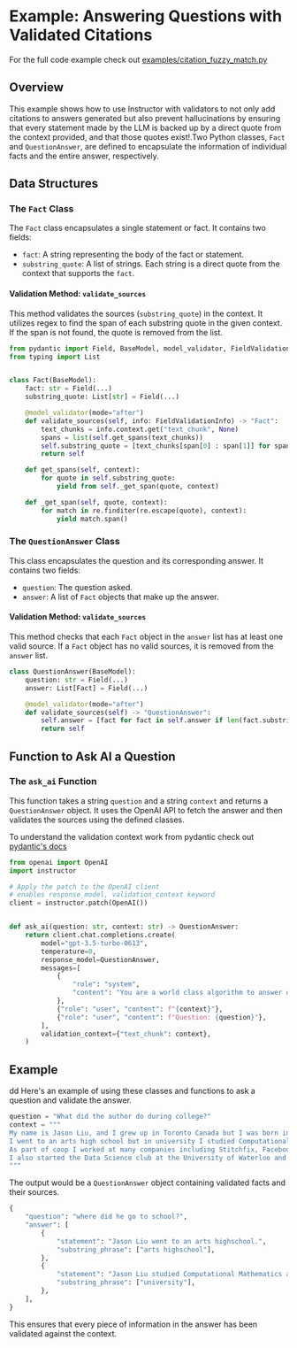 # Example: Answering Questions with Validated Citations

For the full code example check out [examples/citation_fuzzy_match.py](https://github.com/jxnl/instructor/blob/main/examples/citation_with_extraction/citation_fuzzy_match.py)

## Overview

This example shows how to use Instructor with validators to not only add citations to answers generated but also prevent hallucinations by ensuring that every statement made by the LLM is backed up by a direct quote from the context provided, and that those quotes exist!.Two Python classes, `Fact` and `QuestionAnswer`, are defined to encapsulate the information of individual facts and the entire answer, respectively.

## Data Structures

### The `Fact` Class

The `Fact` class encapsulates a single statement or fact. It contains two fields:

- `fact`: A string representing the body of the fact or statement.
- `substring_quote`: A list of strings. Each string is a direct quote from the context that supports the `fact`.

#### Validation Method: `validate_sources`

This method validates the sources (`substring_quote`) in the context. It utilizes regex to find the span of each substring quote in the given context. If the span is not found, the quote is removed from the list.

```python hl_lines="6 8-13"
from pydantic import Field, BaseModel, model_validator, FieldValidationInfo
from typing import List


class Fact(BaseModel):
    fact: str = Field(...)
    substring_quote: List[str] = Field(...)

    @model_validator(mode="after")
    def validate_sources(self, info: FieldValidationInfo) -> "Fact":
        text_chunks = info.context.get("text_chunk", None)
        spans = list(self.get_spans(text_chunks))
        self.substring_quote = [text_chunks[span[0] : span[1]] for span in spans]
        return self

    def get_spans(self, context):
        for quote in self.substring_quote:
            yield from self._get_span(quote, context)

    def _get_span(self, quote, context):
        for match in re.finditer(re.escape(quote), context):
            yield match.span()
```

### The `QuestionAnswer` Class

This class encapsulates the question and its corresponding answer. It contains two fields:

- `question`: The question asked.
- `answer`: A list of `Fact` objects that make up the answer.

#### Validation Method: `validate_sources`

This method checks that each `Fact` object in the `answer` list has at least one valid source. If a `Fact` object has no valid sources, it is removed from the `answer` list.

```python hl_lines="5-8"
class QuestionAnswer(BaseModel):
    question: str = Field(...)
    answer: List[Fact] = Field(...)

    @model_validator(mode="after")
    def validate_sources(self) -> "QuestionAnswer":
        self.answer = [fact for fact in self.answer if len(fact.substring_quote) > 0]
        return self
```

## Function to Ask AI a Question

### The `ask_ai` Function

This function takes a string `question` and a string `context` and returns a `QuestionAnswer` object. It uses the OpenAI API to fetch the answer and then validates the sources using the defined classes.

To understand the validation context work from pydantic check out [pydantic's docs](https://docs.pydantic.dev/usage/validators/#model-validators)

```python hl_lines="5 6 14"
from openai import OpenAI
import instructor

# Apply the patch to the OpenAI client
# enables response_model, validation_context keyword
client = instructor.patch(OpenAI())


def ask_ai(question: str, context: str) -> QuestionAnswer:
    return client.chat.completions.create(
        model="gpt-3.5-turbo-0613",
        temperature=0,
        response_model=QuestionAnswer,
        messages=[
            {
                "role": "system",
                "content": "You are a world class algorithm to answer questions with correct and exact citations.",
            },
            {"role": "user", "content": f"{context}"},
            {"role": "user", "content": f"Question: {question}"},
        ],
        validation_context={"text_chunk": context},
    )
```

## Example

dd
Here's an example of using these classes and functions to ask a question and validate the answer.

```python
question = "What did the author do during college?"
context = """
My name is Jason Liu, and I grew up in Toronto Canada but I was born in China.
I went to an arts high school but in university I studied Computational Mathematics and physics.
As part of coop I worked at many companies including Stitchfix, Facebook.
I also started the Data Science club at the University of Waterloo and I was the president of the club for 2 years.
"""
```

The output would be a `QuestionAnswer` object containing validated facts and their sources.

```python
{
    "question": "where did he go to school?",
    "answer": [
        {
            "statement": "Jason Liu went to an arts highschool.",
            "substring_phrase": ["arts highschool"],
        },
        {
            "statement": "Jason Liu studied Computational Mathematics and physics in university.",
            "substring_phrase": ["university"],
        },
    ],
}
```

This ensures that every piece of information in the answer has been validated against the context.
